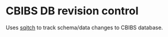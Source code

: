 CBIBS DB revision control
=========================

Uses [sqitch](http://sqitch.org/) to track schema/data changes to CBIBS 
database.

